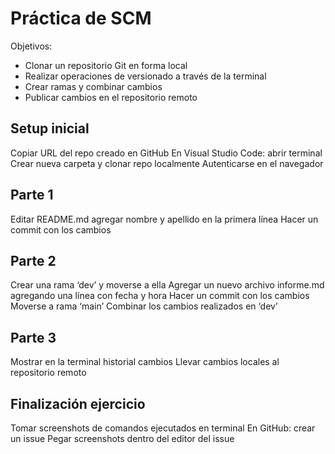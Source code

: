 # Práctica de SCM
Objetivos:
* Clonar un repositorio Git en forma local
* Realizar operaciones de versionado a través de la terminal
* Crear ramas y combinar cambios
* Publicar cambios en el repositorio remoto

## Setup inicial
Copiar URL del repo creado en GitHub
En Visual Studio Code: abrir terminal
Crear nueva carpeta y clonar repo localmente
Autenticarse en el navegador

## Parte 1
Editar README.md agregar nombre y apellido en la primera línea
Hacer un commit con los cambios

## Parte 2
Crear una rama ‘dev’ y moverse a ella 
Agregar un nuevo archivo informe.md agregando una línea con fecha y hora
Hacer un commit con los cambios
Moverse a rama ‘main’
Combinar los cambios realizados en ‘dev’

## Parte 3
Mostrar en la terminal historial cambios
Llevar cambios locales al repositorio remoto

## Finalización ejercicio
Tomar screenshots de comandos ejecutados en terminal
En GitHub: crear un issue 
Pegar screenshots dentro del editor del issue
